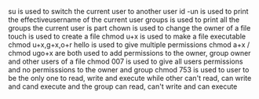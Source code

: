 su is used to switch the current user to another user
id -un is used to print the effectiveusername of the current user
groups is used to print all the groups the current user is part
chown is used to change the owner of a file
touch is used to create a file
chmod u+x is used to make a file executable
chmod u+x,g+x,o+r hello is used to give multiple permissions
chmod a+x / chmod ugo+x are both used to add permissions to the owner, group owner and other users of a file
chmod 007 is used to give all users permissions and no permisssions to the owner and group
chmod 753 is used to user to be the only one to read, write and execute while other can't read, can write and cand execute and the group can read, can't write and can execute